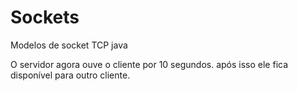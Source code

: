 # Sockets
Modelos de socket TCP java 

O servidor agora ouve o cliente por 10 segundos.
após isso ele fica disponível para outro cliente.
